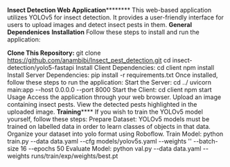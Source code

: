 ****Insect Detection Web Application************
This web-based application utilizes YOLOv5 for insect detection. It provides a user-friendly interface for users to upload images and detect insect pests in them. 
******General Dependenices******
****Installation****
Follow these steps to install and run the application:

**Clone This Repository:**
git clone https://github.com/anambibi/Insect_pest_detection.git
cd insect-detection/yolo5-fastapi
Install Client Dependencies:
cd client
npm install
Install Server Dependencies:
pip install -r requirements.txt
Once installed, follow these steps to run the application:
Start the Server:
cd ../
uvicorn main:app --host 0.0.0.0 --port 8000
Start the Client:
cd client
npm start
Usage
Access the application through your web browser.
Upload an image containing insect pests.
View the detected pests highlighted in the uploaded image.
**Training******
If you wish to train the YOLOv5 model yourself, follow these steps:
Prepare Dataset:
YOLOv5 models must be trained on labelled data in order to learn classes of objects in that data. Organize your dataset into yolo format using Roboflow.
Train Model:
python train.py --data data.yaml --cfg models/yolov5s.yaml --weights '' --batch-size 16 --epochs 50
Evaluate Model:
python val.py --data data.yaml --weights runs/train/exp/weights/best.pt
